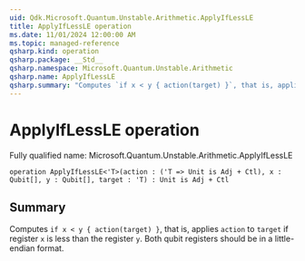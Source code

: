 ```yaml
---
uid: Qdk.Microsoft.Quantum.Unstable.Arithmetic.ApplyIfLessLE
title: ApplyIfLessLE operation
ms.date: 11/01/2024 12:00:00 AM
ms.topic: managed-reference
qsharp.kind: operation
qsharp.package: __Std__
qsharp.namespace: Microsoft.Quantum.Unstable.Arithmetic
qsharp.name: ApplyIfLessLE
qsharp.summary: "Computes `if x < y { action(target) }`, that is, applies `action` to `target` if register `x` is less than the register `y`. Both qubit registers should be in a little-endian format."
---
```


# ApplyIfLessLE operation

Fully qualified name: Microsoft.Quantum.Unstable.Arithmetic.ApplyIfLessLE

```qsharp
operation ApplyIfLessLE<'T>(action : ('T => Unit is Adj + Ctl), x : Qubit[], y : Qubit[], target : 'T) : Unit is Adj + Ctl
```

## Summary
Computes `if x < y { action(target) }`, that is, applies `action` to `target`
if register `x` is less than the register `y`.
Both qubit registers should be in a little-endian format.
